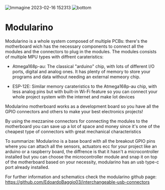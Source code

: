 ![Immagine 2023-02-16 152313](https://user-images.githubusercontent.com/102879259/219391611-ac6b1fe4-5904-4116-b0f2-95f73ac257cf.png)
![bottom](https://user-images.githubusercontent.com/102879259/219391675-64891d52-dc83-44f4-a928-20fb22e97843.png)
# Modularino
Modularino is a whole system composed of multiple PCBs: there's the motherboard wich has the necessary components to connect all the modules and the connectors to plug in the modules. The modules consists of multiple MPU types with diffrent carateristics:



- Atmega168p-au: The classical "arduino" chip, with lots of different I/O ports, digital and analog ones. It has plenty of memory to store your programs and data without needing an external memeory chip.


- ESP-12E: Similar memory carateristics to the Atmega168p-au chip, with less analog pins but with built-in Wi-Fi feature so you can connect your whole project system with the internet and make Iot devices

Modularino motherboard works as a development board so you have all the GPIO connectors and others to make your best electronics projects!

By using the mezzanine connectors for connecting the modules to the motherboard you can save up a lot of space and money since it's one of the cheapest type of connectors with great mechanical characteristics



To summarize: Modularino is a base board with all the breakout GPIO pins where you can attach all the sensors, actuators ecc for your project like an arduino or a raspberry board, the diffrence is that it hasn't a microcontroller installed but you can choose the microcontroller module and snap it on top of the motherboard based on your necessity, modularino has an usb type-c port already installed.



For further information and schematics check the modularino github page: https://github.com/EdoardoBaggio03/interchangeable-usb-connectors

